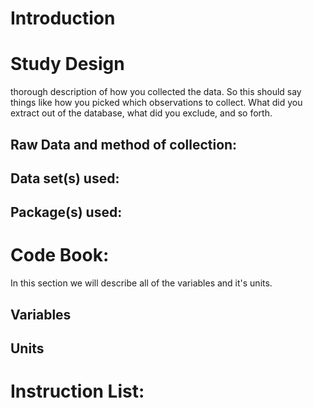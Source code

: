 # Introduction


# Study Design
thorough description of how you collected the data. So this should say things like how you picked which observations to collect. What did you extract out of the database, what did you exclude, and so forth.

## Raw Data and method of collection:

## Data set(s) used:

## Package(s) used:

# Code Book:
In this section we will describe all of the variables and it's units.
## Variables

## Units

# Instruction List:
